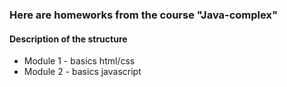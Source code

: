 ### Here are homeworks from the course "Java-complex"
#### Description of the structure
* Module 1 - basics html/css
* Module 2 - basics javascript
